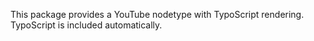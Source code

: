 This package provides a YouTube nodetype with TypoScript rendering. TypoScript is included automatically.